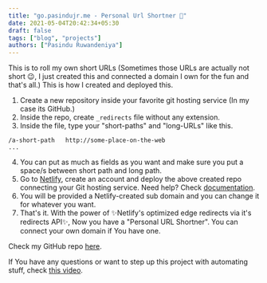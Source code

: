 ```yaml
---
title: "go.pasindujr.me - Personal Url Shortner 🔗"
date: 2021-05-04T20:42:34+05:30
draft: false
tags: ["blog", "projects"]
authors: ["Pasindu Ruwandeniya"]
---
```


This is to roll my own short URLs (Sometimes those URLs are actually not short 😉, I just created this and connected a domain I own for the fun and that's all.) 
This is how I created and deployed this.

 1. Create a new repository inside your favorite git hosting service (In my case its GitHub.)
 2. Inside the repo, create ``_redirects`` file without any extension.
 3. Inside the file, type your "short-paths" and "long-URLs" like this.
 
```
/a-short-path   http://some-place-on-the-web
...
```
4. You can put as much as fields as you want and make sure you put a space/s between short path and long path.
5. Go to [Netlify](https://www.netlify.com/), create an account and deploy the above created repo connecting your Git hosting service. Need help? Check [documentation](https://www.netlify.com/blog/2016/09/29/a-step-by-step-guide-deploying-on-netlify/).
6. You will be provided a Netlify-created sub domain and you can change it for whatever you want.
7. That's it. With the power of ✨Netlify's optimized edge redirects via it's redirects API✨, Now you have a "Personal URL Shortner". You can connect your own domain if You have one.

Check my GitHub repo [here](https://github.com/pasindujr/personal-url-shortner).

If You have any questions or want to step up this project with automating stuff, check [this video](https://youtu.be/HL6paXyx6hM).

